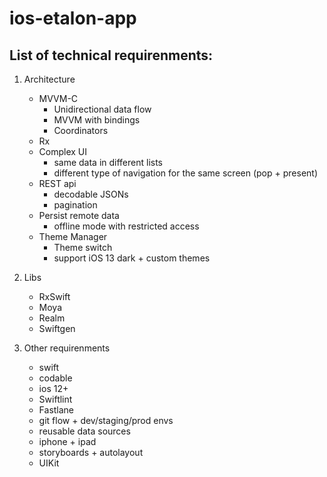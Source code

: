 # ios-etalon-app

## List of technical requirenments:

1. Architecture
   - MVVM-C
     - Unidirectional data flow
     - MVVM with bindings
     - Coordinators
   - Rx
   - Complex UI
     - same data in different lists
     - different type of navigation for the same screen (pop + present)
   - REST api
     - decodable JSONs
     - pagination
   - Persist remote data
     - offline mode with restricted access
   - Theme Manager
     - Theme switch
     - support iOS 13 dark + custom themes
2. Libs
   - RxSwift
   - Moya
   - Realm
   - Swiftgen

3. Other requirenments
   - swift
   - codable
   - ios 12+
   - Swiftlint
   - Fastlane
   - git flow + dev/staging/prod envs
   - reusable data sources
   - iphone + ipad
   - storyboards + autolayout
   - UIKit
